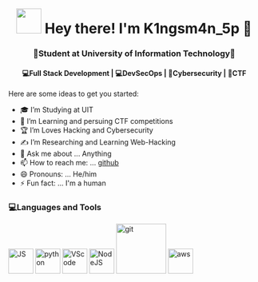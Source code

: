 <h1 align="center"> <img src="https://media.discordapp.net/attachments/871393677304553473/896455328420479026/77631-bee-lounging.gif" width="50"> Hey there! I'm K1ngsm4n_5p 👋 </img> </h1>
<h3 align="center">🏫Student at University of Information Technology🏫</h3>
<h4 align="center">💻Full Stack Development | 💻DevSecOps | 🔐Cybersecurity | 🚩CTF</h4>
Here are some ideas to get you started:

- 🎓 I’m Studying at UIT
- 🌱 I’m Learning and persuing CTF competitions
- 🏆 I’m Loves Hacking and Cybersecurity 
- ✍️ I’m Researching and Learning Web-Hacking 
- 💬 Ask me about ... Anything
- 📫 How to reach me: ... [github](https://github.com/phuocem201) 
- 😄 Pronouns: ... He/him
- ⚡ Fun fact: ... I'm a human

### 💻Languages and Tools
<div>
  <img src="https://media3.giphy.com/media/ln7z2eWriiQAllfVcn/200w.webp" alt="JS" width="50">
  <img src="https://i.giphy.com/media/LMt9638dO8dftAjtco/200.webp" alt="python" width="50"> 
  <img src="https://i.giphy.com/media/IdyAQJVN2kVPNUrojM/200.webp" alt="VScode" width="50"> 
  <img src="https://media3.giphy.com/media/kdFc8fubgS31b8DsVu/giphy.webp" alt="NodeJS" width="50"> 
  <img src="https://media.giphy.com/media/kH1DBkPNyZPOk0BxrM/giphy.gif" alt="git" width="100"> 
  <img src="https://cdn.svgporn.com/logos/aws.svg" alt="aws" width="50"> 
  
</div>


